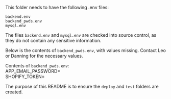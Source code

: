 This folder needs to have the following .env files:  
  
`backend.env`  
`backend_pwds.env`  
`mysql.env`  

The files `backend.env` and `mysql.env` are checked into source control, as they do not contain any sensitive information.  


Below is the contents of `backend_pwds.env`, with values missing. Contact Leo or Danning for the necessary values.  
  
Contents of `backend_pwds.env`:    
APP_EMAIL_PASSWORD=  
SHOPIFY_TOKEN=  
  
The purpose of this README is to ensure the `deploy` and `test` folders are created.  
